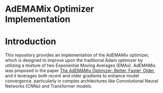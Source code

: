 # AdEMAMix Optimizer Implementation

# Introduction
This repository provides an implementation of the AdEMAMix optimizer, which is designed to improve upon the traditional Adam optimizer by utilizing a mixture of two Exponential Moving Averages (EMAs). AdEMAMix was proposed in the paper [The AdEMAMix Optimizer: Better, Faster, Older](https://arxiv.org/abs/2409.03137), and it leverages both recent and older gradients to enhance model convergence, particularly in complex architectures like Convolutional Neural Networks (CNNs) and Transformer models.
